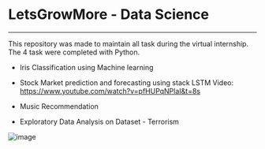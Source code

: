 # LetsGrowMore - Data Science

____________________________________________________________________________________________________

This repository was made to maintain all task during the virtual internship. The 4 task were completed with Python.

- Iris Classification using Machine learning
  
- Stock Market prediction and forecasting using stack LSTM
  Video: https://www.youtube.com/watch?v=pfHUPqNPlaI&t=8s
- Music Recommendation
- Exploratory Data Analysis on Dataset - Terrorism

![image](https://github.com/Kyl67899/lgmvip-data-science/assets/35744262/8b2336d3-4c08-4947-a286-26ef321982da)
